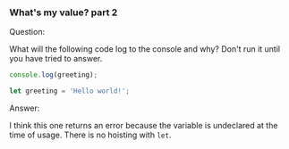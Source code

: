 
### What's my value? part 2

Question:

What will the following code log to the console and why? Don't run it until you have tried to answer.


```javascript
console.log(greeting);

let greeting = 'Hello world!';
```

Answer:

I think this one returns an error because the variable is undeclared at the time of usage. There is no hoisting with `let`.